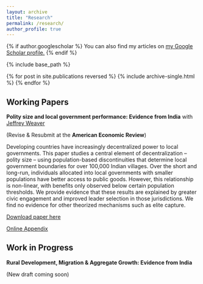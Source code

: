 ```yaml
---
layout: archive
title: "Research"
permalink: /research/
author_profile: true
---
```


{% if author.googlescholar %}
  You can also find my articles on <u><a href="{{author.googlescholar}}">my Google Scholar profile</a>.</u>
{% endif %}

{% include base_path %} 

{% for post in site.publications reversed %}
  {% include archive-single.html %}
{% endfor %}

## Working Papers

__Polity size and local government performance: Evidence from India__ with [Jeffrey Weaver](https://www.jeff-weaver.com)


(Revise & Resubmit at the **American Economic Review**)

Developing countries have increasingly decentralized power to local governments. This
paper studies a central element of decentralization – polity size – using population-based
discontinuities that determine local government boundaries for over 100,000 Indian
villages. Over the short and long-run, individuals allocated into local governments
with smaller populations have better access to public goods. However, this relationship
is non-linear, with benefits only observed below certain population thresholds. We
provide evidence that these results are explained by greater civic engagement and improved
leader selection in those jurisdictions. We find no evidence for other theorized
mechanisms such as elite capture. 



[Download paper here](https://www.dropbox.com/s/re5mn4tv5jgq1t0/UP_decentralization_small.pdf?dl=0)

[Online Appendix](https://www.dropbox.com/s/kkppgs8vm80wqc0/online_appendix.pdf?dl=0)

## Work in Progress

__Rural Development, Migration & Aggregate Growth: Evidence from India__

(New draft coming soon)
